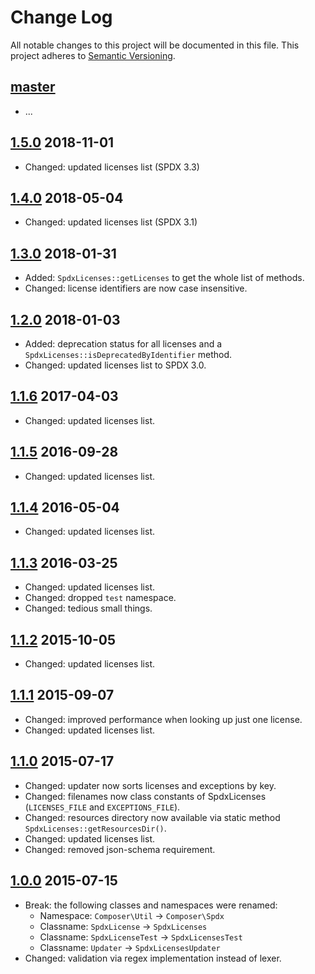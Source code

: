 # Change Log

All notable changes to this project will be documented in this file.
This project adheres to [Semantic Versioning](http://semver.org/).

## [master]

  * ...

## [1.5.0] 2018-11-01

  * Changed: updated licenses list (SPDX 3.3)

## [1.4.0] 2018-05-04

  * Changed: updated licenses list (SPDX 3.1)

## [1.3.0] 2018-01-31

  * Added: `SpdxLicenses::getLicenses` to get the whole list of methods.
  * Changed: license identifiers are now case insensitive.

## [1.2.0] 2018-01-03

  * Added: deprecation status for all licenses and a `SpdxLicenses::isDeprecatedByIdentifier` method.
  * Changed: updated licenses list to SPDX 3.0.

## [1.1.6] 2017-04-03

  * Changed: updated licenses list.

## [1.1.5] 2016-09-28

  * Changed: updated licenses list.

## [1.1.4] 2016-05-04

  * Changed: updated licenses list.

## [1.1.3] 2016-03-25

  * Changed: updated licenses list.
  * Changed: dropped `test` namespace.
  * Changed: tedious small things.

## [1.1.2] 2015-10-05

  * Changed: updated licenses list.

## [1.1.1] 2015-09-07

  * Changed: improved performance when looking up just one license.
  * Changed: updated licenses list.

## [1.1.0] 2015-07-17

  * Changed: updater now sorts licenses and exceptions by key.
  * Changed: filenames now class constants of SpdxLicenses (`LICENSES_FILE` and `EXCEPTIONS_FILE`).
  * Changed: resources directory now available via static method `SpdxLicenses::getResourcesDir()`.
  * Changed: updated licenses list.
  * Changed: removed json-schema requirement.

## [1.0.0] 2015-07-15

  * Break: the following classes and namespaces were renamed:
    - Namespace: `Composer\Util` -> `Composer\Spdx`
    - Classname: `SpdxLicense` -> `SpdxLicenses`
    - Classname: `SpdxLicenseTest` -> `SpdxLicensesTest`
    - Classname: `Updater` -> `SpdxLicensesUpdater`
  * Changed: validation via regex implementation instead of lexer.

[master]: https://github.com/composer/spdx-licenses/compare/1.5.0...master
[1.5.0]: https://github.com/composer/spdx-licenses/compare/1.4.0...1.5.0
[1.4.0]: https://github.com/composer/spdx-licenses/compare/1.3.0...1.4.0
[1.3.0]: https://github.com/composer/spdx-licenses/compare/1.2.0...1.3.0
[1.2.0]: https://github.com/composer/spdx-licenses/compare/1.1.6...1.2.0
[1.1.6]: https://github.com/composer/spdx-licenses/compare/1.1.5...1.1.6
[1.1.5]: https://github.com/composer/spdx-licenses/compare/1.1.4...1.1.5
[1.1.4]: https://github.com/composer/spdx-licenses/compare/1.1.3...1.1.4
[1.1.3]: https://github.com/composer/spdx-licenses/compare/1.1.2...1.1.3
[1.1.2]: https://github.com/composer/spdx-licenses/compare/1.1.1...1.1.2
[1.1.1]: https://github.com/composer/spdx-licenses/compare/1.1.0...1.1.1
[1.1.0]: https://github.com/composer/spdx-licenses/compare/1.0.0...1.1.0
[1.0.0]: https://github.com/composer/spdx-licenses/compare/0281a7fe7820c990db3058844e7d448d7b70e3ac...1.0.0
